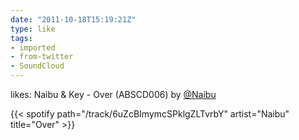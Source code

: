 ```yaml
---
date: "2011-10-18T15:19:21Z"
type: like
tags:
- imported
- from-twitter
- SoundCloud
---
```

likes: Naibu & Key - Over \(ABSCD006) by [@Naibu](/twitter/#/Naibu)

{{< spotify path="/track/6uZcBImymcSPklgZLTvrbY" artist="Naibu" title="Over" >}}
